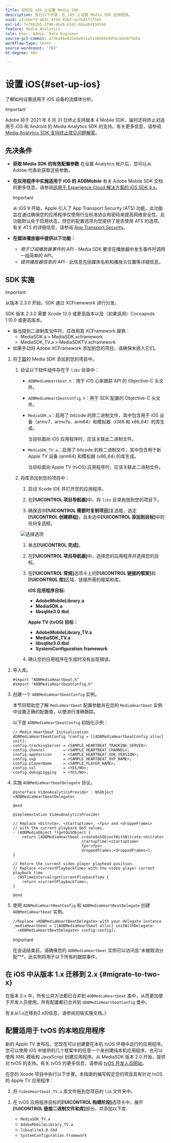 ```yaml
---
title: 如何在 iOS 上设置 Media SDK
description: 执行以下步骤，在 iOS 上设置 Media SDK 应用程序。
uuid: a1c6be79-a6dc-47b6-93b3-ac7b42f1f3eb
exl-id: fe7662b5-1700-4bd6-b542-66aa8493459d
feature: Media Analytics
role: User, Admin, Data Engineer
source-git-commit: a73ba98e025e0a915a5136bb9e0d5bcbde875b0a
workflow-type: tm+mt
source-wordcount: '763'
ht-degree: 98%

---
```


# 设置 iOS{#set-up-ios}

了解如何设置适用于 iOS 设备的流媒体分析。

>[!IMPORTANT]
>
>Adobe 将于 2021 年 8 月 31 日终止支持版本 4 Mobile SDK，届时还将终止对适用于 iOS 和 Android 的 Media Analytics SDK 的支持。有关更多信息，请参阅 [Media Analytics SDK 支持终止常见问题解答](/help/additional-resources/end-of-support-faqs.md)。

## 先决条件

* **获取 Media SDK 的有效配置参数**
在设置 Analytics 帐户后，您可以从 Adobe 代表处获取这些参数。
* **在应用程序中实施适用于 iOS 的 ADBMobile**
有关 Adobe Mobile SDK 文档的更多信息，请参阅[适用于 Experience Cloud 解决方案的 iOS SDK 4.x](https://experienceleague.adobe.com/docs/mobile-services/ios/overview.html?lang=zh-Hans)。

   >[!IMPORTANT]
   >
   >从 iOS 9 开始，Apple 引入了 App Transport Security (ATS) 功能。此功能旨在通过确保您的应用程序仅使用行业标准协议和密码来提高网络安全性。此功能默认处于启用状态，但您的配置选项为您提供了是否使用 ATS 的选项。有关 ATS 的详细信息，请参阅 [App Transport Security](https://experienceleague.adobe.com/docs/mobile-services/ios/config-ios/app-transport-security.html?lang=zh-Hans)。

* **在媒体播放器中提供以下功能：**

   * _用于订阅播放器事件的 API_ - Media SDK 要求在播放器中发生事件时调用一组简单的 API。
   * _提供播放器信息的 API_ - 此信息包括媒体名称和播放头位置等详细信息。

## SDK 实施

>[!IMPORTANT]
>
>从版本 2.3.0 开始，SDK 通过 XCFramework 进行分发。
>
>SDK 版本 2.3.0 需要 Xcode 12.0 或更高版本以及（如果适用）Cocoapods 1.10.0 或更高版本。

* 每当提到二进制库文件时，应改用其 XCFramework 替换：
   * MediaSDK.a > MediaSDK.xcframework
   * MediaSDK_TV.a > MediaSDKTV.xcframework
* 如果手动将 Adobe XCFramework 添加到您的项目，请确保未嵌入它们。

1. 将[下载](/help/getting-started/download-sdks.md)的 Media SDK 添加到您的项目中。

   1. 验证以下软件组件存在于 `libs` 目录中：

      * `ADBMediaHeartbeat.h`：用于 iOS 心率跟踪 API 的 Objective-C 头文件。
      * `ADBMediaHeartbeatConfig.h`：用于 SDK 配置的 Objective-C 头文件。
      * `MediaSDK.a`：启用了 bitcode 的胖二进制文件，其中包含用于 iOS 设备（armv7、armv7s、arm64）和模拟器（i386 和 x86_64）的库生成。

         当目标面向 iOS 应用程序时，应该关联此二进制文件。

      * `MediaSDK_TV.a`：启用了 bitcode 的胖二进制文件，其中包含用于新 Apple TV 设备 (arm64) 和模拟器 (x86_64) 的库生成。

         当目标面向 Apple TV (tvOS) 应用程序时，应该关联此二进制文件。
   1. 将库添加到您的项目中：

      1. 启动 Xcode IDE 并打开您的应用程序。
      1. 在&#x200B;**[!UICONTROL 项目导航器]**&#x200B;中，将 `libs` 目录拖放到您的项目下。

      1. 确保选中&#x200B;**[!UICONTROL 需要时复制项目]**&#x200B;复选框，选定&#x200B;**[!UICONTROL 创建群组]**，且未选中&#x200B;**[!UICONTROL 添加到目标]**&#x200B;中的任何复选框。

      ![选择选项](assets/choose-options_ios.png)

      1. 单击&#x200B;**[!UICONTROL 完成]**。
      1. 在&#x200B;**[!UICONTROL 项目导航器]**&#x200B;中，选择您的应用程序并选择您的目标。
      1. 在&#x200B;**[!UICONTROL 常规]**&#x200B;选项卡上的&#x200B;**[!UICONTROL 链接的框架]**&#x200B;和&#x200B;**[!UICONTROL 库]**&#x200B;区域，链接所需的框架和库。

         **iOS 应用程序目标:**

         * **AdobeMobileLibrary.a**
         * **MediaSDK.a**
         * **libsqlite3.0.tbd**

         **Apple TV (tvOS) 目标：**

         * **AdobeMobileLibrary_TV.a**
         * **MediaSDK_TV.a**
         * **libsqlite3.0.tbd**
         * **SystemConfiguration.framework**
      1. 确认您的应用程序在生成时没有出现错误。





1. 导入库。

   ```
   #import "ADBMediaHeartbeat.h"
   #import "ADBMediaHeartbeatConfig.h"
   ```

1. 创建一个 `ADBMediaHeartbeatConfig` 实例。

   本节将帮助您了解 `MediaHeartbeat` 配置参数并在您的 `MediaHeartbeat` 实例中设置正确的配置值，以便进行准确跟踪。

   以下是 `ADBMediaHeartbeatConfig` 初始化示例：

   ```
   // Media Heartbeat Initialization
   ADBMediaHeartbeatConfig *config = [[ADBMediaHeartbeatConfig alloc] init];
   config.trackingServer = <SAMPLE_HEARTBEAT_TRACKING_SERVER>;
   config.channel        = <SAMPLE_HEARTBEAT_CHANNEL>;
   config.appVersion     = <SAMPLE_HEARTBEAT_SDK_VERSION>;
   config.ovp            = <SAMPLE_HEARTBEAT_OVP_NAME>;
   config.playerName     = <SAMPLE_PLAYER_NAME>;
   config.ssl            = <YES/NO>;
   config.debugLogging   = <YES/NO>;
   ```

1. 实施 `ADBMediaHeartbeatDelegate` 协议。

   ```
   @interface VideoAnalyticsProvider : NSObject <ADBMediaHeartbeatDelegate>
   
   @end
   
   @implementation VideoAnalyticsProvider
   
   // Replace <bitrate>, <startuptime>, <fps> and <droppeFrames>  
   // with the current playback QoS values.
   - (ADBMediaObject *)getQoSObject {
       return [ADBMediaHeartbeat createQoSObjectWithBitrate:<bitrate>  
                                 startupTime:<startuptime>   
                                 fps:<fps>  
                                 droppedFrames:<droppedFrames>];
   }
   
   // Return the current video player playhead position.
   // Replace <currentPlaybackTime> with the video player current playback time
   - (NSTimeInterval)getCurrentPlaybackTime {
       return <currentPlaybackTime>;
   }
   
   @end
   ```

1. 使用 `ADBMediaHeartBeatConfig` 和 `ADBMediaHeartBeatDelegate` 创建 `ADBMediaHeartbeat` 实例。

   ```
   //Replace <ADBMediaHeartBeatDelegate> with your delegate instance
   _mediaHeartbeat = [[ADBMediaHeartbeat alloc] initWithDelegate:
     <ADBMediaHeartBeatDelegate> config:config];
   ```

   >[!IMPORTANT]
   >
   >在会话结束前，请确保您的 `ADBMediaHeartbeat` 实例可以访问且“未被取消分配”**。此实例将用于以下所有的跟踪事件。

## 在 iOS 中从版本 1.x 迁移到 2.x {#migrate-to-two-x}

在版本 2.x 中，所有公共方法都已合并到 `ADBMediaHeartbeat` 类中，从而更加便于开发人员使用。所有配置都已合并到 `ADBMediaHeartbeatConfig` 类中。

有关从1.x迁移到2.x的信息，请参阅旧版实施文档。)

## 配置适用于 tvOS 的本地应用程序

新的 Apple TV 发布后，您现在可以创建要在本机 tvOS 环境中运行的应用程序。您可以使用 iOS 中提供的几个框架中的任意一个来创建纯本机应用程序，也可以使用 XML 模板和 JavaScript 创建应用程序。从 MediaSDK 版本 2.0 开始，提供对 tvOS 的支持。有关 tvOS 的更多信息，请参阅 [tvOS 开发人员网站](https://developer.apple.com/cn/tvos/)。

在您的 Xcode 项目中执行以下步骤。本指南的编写假定您的项目具有针对 tvOS 的 Apple TV 应用程序：

1. 将 `VideoHeartbeat_TV.a` 库文件拖到您项目的 `lib` 文件夹中。

1. 在 tvOS 应用程序目标的&#x200B;**[!UICONTROL 构建阶段]**&#x200B;选项卡中，展开&#x200B;**[!UICONTROL 链接二进制文件和库]**&#x200B;部分，并添加以下库:

   * `MediaSDK_TV.a`
   * `AdobeMobileLibrary_TV.a`
   * `libsqlite3.0.tbd`
   * `SystemConfiguration.framework`
